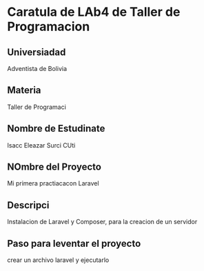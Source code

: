 # Caratula de LAb4 de Taller de Programacion
##  Universiadad
Adventista de Bolivia

## Materia
Taller de Programaci

## Nombre de Estudinate
Isacc Eleazar Surci CUti

## NOmbre del Proyecto
Mi primera practiacacon Laravel

## Descripci
Instalacion de Laravel y Composer, para la creacion de un
servidor

## Paso para leventar el proyecto
crear un archivo laravel y ejecutarlo